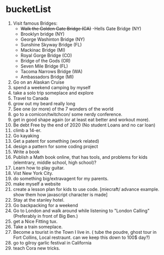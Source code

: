 # bucketList

1. Visit famous Bridges:
    - ~~Walk the Golden Gate Bridge (CA)~~
    -Hells Gate Bridge (NY)
    - Brooklyn bridge (NY)
    - George Washinton Bridge (NY)
    - Sunshine Skyway Bridge (FL)
    -  Mackinac Bridge (MI)
    - Royal Gorge Bridge (CO)
    - Bridge of the Gods (OR)
    - Seven Mile Bridge (FL)
    - Tacoma Narrows Bridge (WA)
    - Ambassadors Bridge (MI)
2. Go on an Alaskan Cruise
3. spend a weekend camping by myself
4. take a solo trip someplace and explore
5. Travel to Canada 
6. grow out my beard really long
7. See one (or more) of the 7 wonders of the world
8. go to a comicon/twitchcon/ some nerdy conference. 
9. get in good shape again (or at least eat better and workout more).
10. Be debt Free by the end of 2020 (No student Loans and no car loan)
11. climb a 14-er. 
12. Go kayaking
13. Get a patent for something (work related)
14. design a pattern for some coding project
15. Write a book
16. Publish a Math book online, that has tools, and problems for kids (elemtrary, middle school, high school)?
16. Learn how to play guitar.
17. Vist New York City. 
18. do something big/extravagent for my parents. 
19. make myself a website
20. create a lesson plan for kids to use code. [miecraft/ advance example. show them how javascript character is made]
21. Stay at the stanley hotel. 
22. Go backpacking for a weekend
23. Go to London and walk around while listening to "London Calling" (Preferably in front of Big Ben.)
24. get a Nice Fitting tux.
25. Take a train someplace.
26. Become a tourist in the Town I live in. ( tube the poudre, ghost tour in Fort Collins, Local restraunt. can we keep this down to 100$ day?)
27. go to gilroy garlic festival in California 
28. teach Cora new tricks. 


